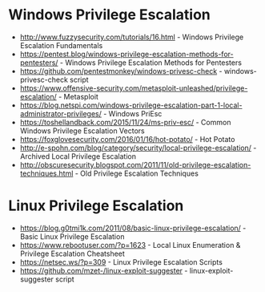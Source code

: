 # Windows Privilege Escalation
  * http://www.fuzzysecurity.com/tutorials/16.html - Windows Privilege Escalation Fundamentals
  * https://pentest.blog/windows-privilege-escalation-methods-for-pentesters/ - Windows Privilege Escalation Methods for Pentesters
  * https://github.com/pentestmonkey/windows-privesc-check - windows-privesc-check script
  * https://www.offensive-security.com/metasploit-unleashed/privilege-escalation/ - Metasploit
  * https://blog.netspi.com/windows-privilege-escalation-part-1-local-administrator-privileges/ - Windows PriEsc
  * https://toshellandback.com/2015/11/24/ms-priv-esc/ - Common Windows Privilege Escalation Vectors
  * https://foxglovesecurity.com/2016/01/16/hot-potato/ - Hot Potato
  * http://e-spohn.com/blog/category/security/local-privilege-escalation/ - Archived Local Privilege Escalation
  * http://obscuresecurity.blogspot.com/2011/11/old-privilege-escalation-techniques.html - Old Privilege Escalation Techniques

# Linux Privilege Escalation
  * https://blog.g0tmi1k.com/2011/08/basic-linux-privilege-escalation/ - Basic Linux Privilege Escalation
  * https://www.rebootuser.com/?p=1623 - Local Linux Enumeration & Privilege Escalation Cheatsheet
  * https://netsec.ws/?p=309 - Linux Privilege Escalation Scripts
  * https://github.com/mzet-/linux-exploit-suggester - linux-exploit-suggester script
